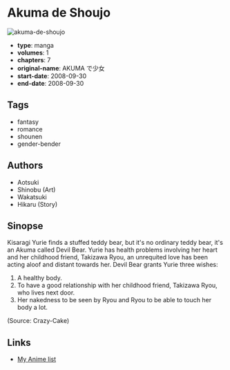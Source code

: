 # Akuma de Shoujo

![akuma-de-shoujo](https://cdn.myanimelist.net/images/manga/3/43907.jpg)

-   **type**: manga
-   **volumes**: 1
-   **chapters**: 7
-   **original-name**: AKUMA で少女
-   **start-date**: 2008-09-30
-   **end-date**: 2008-09-30

## Tags

-   fantasy
-   romance
-   shounen
-   gender-bender

## Authors

-   Aotsuki
-   Shinobu (Art)
-   Wakatsuki
-   Hikaru (Story)

## Sinopse

Kisaragi Yurie finds a stuffed teddy bear, but it's no ordinary teddy bear, it's an Akuma called Devil Bear. Yurie has health problems involving her heart and her childhood friend, Takizawa Ryou, an unrequited love has been acting aloof and distant towards her. Devil Bear grants Yurie three wishes:

1. A healthy body.
2. To have a good relationship with her childhood friend, Takizawa Ryou, who lives next door.
3. Her nakedness to be seen by Ryou and Ryou to be able to touch her body a lot.

(Source: Crazy-Cake)

## Links

-   [My Anime list](https://myanimelist.net/manga/27207/Akuma_de_Shoujo)
